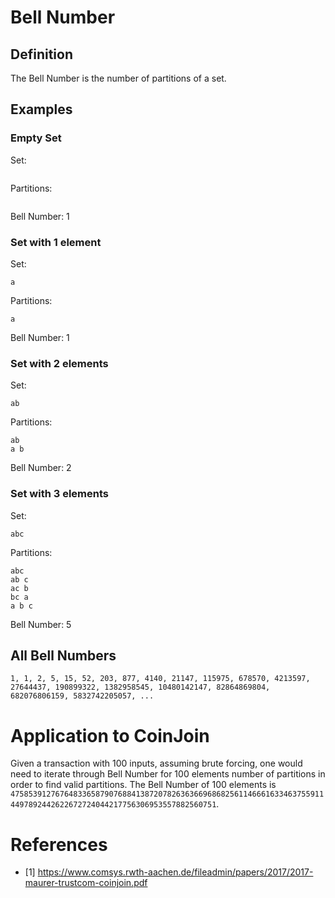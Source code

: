# Bell Number

## Definition

The Bell Number is the number of partitions of a set.

## Examples

### Empty Set
Set:
```

```
Partitions:
```

```
Bell Number: 1

### Set with 1 element
Set:
```
a
```
Partitions:
```
a
```
Bell Number: 1

### Set with 2 elements
Set:
```
ab
```
Partitions:
```
ab
a b
```
Bell Number: 2

### Set with 3 elements
Set:
```
abc
```
Partitions:
```
abc
ab c
ac b
bc a
a b c
```
Bell Number: 5

## All Bell Numbers

```
1, 1, 2, 5, 15, 52, 203, 877, 4140, 21147, 115975, 678570, 4213597, 27644437, 190899322, 1382958545, 10480142147, 82864869804, 682076806159, 5832742205057, ...
```

# Application to CoinJoin

Given a transaction with 100 inputs, assuming brute forcing, one would need to iterate through Bell Number for 100 elements number of partitions in order to find valid partitions. The Bell Number of 100 elements is `47585391276764833658790768841387207826363669686825611466616334637559114497892442622672724044217756306953557882560751`.

# References

- [1] https://www.comsys.rwth-aachen.de/fileadmin/papers/2017/2017-maurer-trustcom-coinjoin.pdf
